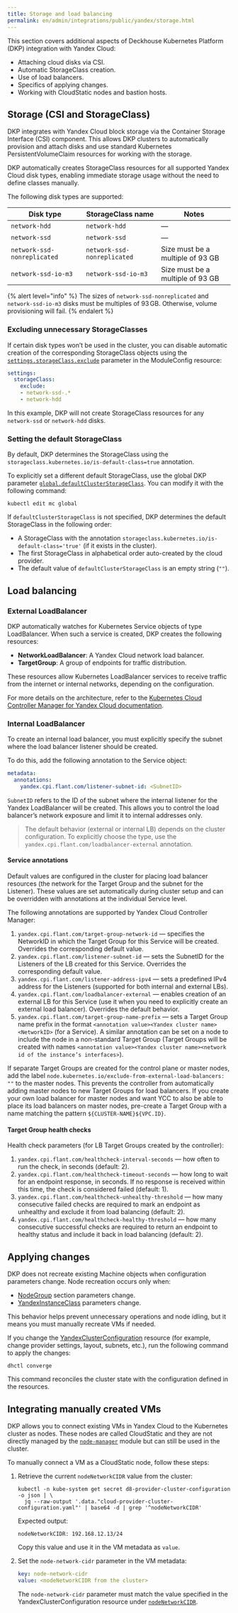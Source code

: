 ```yaml
---
title: Storage and load balancing
permalink: en/admin/integrations/public/yandex/storage.html
---
```


This section covers additional aspects of Deckhouse Kubernetes Platform (DKP) integration with Yandex Cloud:

- Attaching cloud disks via CSI.
- Automatic StorageClass creation.
- Use of load balancers.
- Specifics of applying changes.
- Working with CloudStatic nodes and bastion hosts.

## Storage (CSI and StorageClass)

DKP integrates with Yandex Cloud block storage via the Container Storage Interface (CSI) component.
This allows DKP clusters to automatically provision and attach disks
and use standard Kubernetes PersistentVolumeClaim resources for working with the storage.

DKP automatically creates StorageClass resources for all supported Yandex Cloud disk types,
enabling immediate storage usage without the need to define classes manually.

The following disk types are supported:

| Disk type                 | StorageClass name          | Notes              |
|--------------------------|---------------------------|--------------------------|
| `network-hdd`            | `network-hdd`             | —                        |
| `network-ssd`            | `network-ssd`             | —                        |
| `network-ssd-nonreplicated` | `network-ssd-nonreplicated` | Size must be a multiple of 93 GB |
| `network-ssd-io-m3`      | `network-ssd-io-m3`       | Size must be a multiple of 93 GB      |

{% alert level="info" %}
The sizes of `network-ssd-nonreplicated` and `network-ssd-io-m3` disks must be multiples of 93 GB.
Otherwise, volume provisioning will fail.
{% endalert %}

### Excluding unnecessary StorageClasses

If certain disk types won’t be used in the cluster,
you can disable automatic creation of the corresponding StorageClass objects
using the [`settings.storageClass.exclude`](/modules/cloud-provider-yandex/configuration.html#parameters-storageclass-exclude) parameter in the ModuleConfig resource:

```yaml
settings:
  storageClass:
    exclude:
    - network-ssd-.*
    - network-hdd
```

In this example, DKP will not create StorageClass resources for any `network-ssd` or `network-hdd` disks.

### Setting the default StorageClass

By default, DKP determines the StorageClass using the `storageclass.kubernetes.io/is-default-class=true` annotation.

To explicitly set a different default StorageClass, use the global DKP parameter [`global.defaultClusterStorageClass`](/products/kubernetes-platform/documentation/v1/reference/api/global.html#parameters-defaultclusterstorageclass).
You can modify it with the following command:

```shell
kubectl edit mc global
```

If `defaultClusterStorageClass` is not specified, DKP determines the default StorageClass in the following order:

- A StorageClass with the annotation `storageclass.kubernetes.io/is-default-class='true'` (if it exists in the cluster).
- The first StorageClass in alphabetical order auto-created by the cloud provider.
- The default value of `defaultClusterStorageClass` is an empty string (`""`).

## Load balancing

### External LoadBalancer

DKP automatically watches for Kubernetes Service objects of type LoadBalancer.
When such a service is created, DKP creates the following resources:

- **NetworkLoadBalancer**: A Yandex Cloud network load balancer.
- **TargetGroup**: A group of endpoints for traffic distribution.

These resources allow Kubernetes LoadBalancer services to receive traffic from the internet or internal networks,
depending on the configuration.

For more details on the architecture, refer to the [Kubernetes Cloud Controller Manager for Yandex Cloud documentation](https://github.com/flant/yandex-cloud-controller-manager).

### Internal LoadBalancer

To create an internal load balancer, you must explicitly specify the subnet where the load balancer listener should be created.

To do this, add the following annotation to the Service object:

```yaml
metadata:
  annotations:
    yandex.cpi.flant.com/listener-subnet-id: <SubnetID>
```

`SubnetID` refers to the ID of the subnet where the internal listener for the Yandex LoadBalancer will be created.
This allows you to control the load balancer’s network exposure and limit it to internal addresses only.

> The default behavior (external or internal LB) depends on the cluster configuration. To explicitly choose the type, use the `yandex.cpi.flant.com/loadbalancer-external` annotation.

#### Service annotations

Default values are configured in the cluster for placing load balancer resources (the network for the Target Group and the subnet for the Listener). These values are set automatically during cluster setup and can be overridden with annotations at the individual Service level.

The following annotations are supported by Yandex Cloud Controller Manager:

1. `yandex.cpi.flant.com/target-group-network-id` — specifies the NetworkID in which the Target Group for this Service will be created. Overrides the corresponding default value.
1. `yandex.cpi.flant.com/listener-subnet-id` — sets the SubnetID for the Listeners of the LB created for this Service. Overrides the corresponding default value.
1. `yandex.cpi.flant.com/listener-address-ipv4` — sets a predefined IPv4 address for the Listeners (supported for both internal and external LBs).
1. `yandex.cpi.flant.com/loadbalancer-external` — enables creation of an external LB for this Service (use it when you need to explicitly create an external load balancer). Overrides the default behavior.
1. `yandex.cpi.flant.com/target-group-name-prefix` — sets a Target Group name prefix in the format `<annotation value><Yandex cluster name><NetworkID>` (for a Service). A similar annotation can be set on a node to include the node in a non-standard Target Group (Target Groups will be created with names `<annotation value><Yandex cluster name><network id of the instance’s interfaces>`).

If separate Target Groups are created for the control plane or master nodes, add the label `node.kubernetes.io/exclude-from-external-load-balancers: ""` to the master nodes. This prevents the controller from automatically adding master nodes to new Target Groups for load balancers.
If you create your own load balancer for master nodes and want YCC to also be able to place its load balancers on master nodes, pre-create a Target Group with a name matching the pattern `${CLUSTER-NAME}${VPC.ID}`.

#### Target Group health checks

Health check parameters (for LB Target Groups created by the controller):

1. `yandex.cpi.flant.com/healthcheck-interval-seconds` — how often to run the check, in seconds (default: 2).
1. `yandex.cpi.flant.com/healthcheck-timeout-seconds` — how long to wait for an endpoint response, in seconds. If no response is received within this time, the check is considered failed (default: 1).
1. `yandex.cpi.flant.com/healthcheck-unhealthy-threshold` — how many consecutive failed checks are required to mark an endpoint as unhealthy and exclude it from load balancing (default: 2).
1. `yandex.cpi.flant.com/healthcheck-healthy-threshold` — how many consecutive successful checks are required to return an endpoint to healthy status and include it back in load balancing (default: 2).

## Applying changes

DKP does not recreate existing Machine objects when configuration parameters change.
Node recreation occurs only when:

- [NodeGroup](/modules/node-manager/cr.html#nodegroup) section parameters change.
- [YandexInstanceClass](/modules/cloud-provider-yandex/cr.html#yandexinstanceclass) parameters change.

This behavior helps prevent unnecessary operations and node idling, but it means you must manually recreate VMs if needed.

If you change the [YandexClusterConfiguration](/modules/cloud-provider-yandex/cluster_configuration.html#yandexclusterconfiguration) resource (for example, change provider settings, layout, subnets, etc.),
run the following command to apply the changes:

```shell
dhctl converge
```

This command reconciles the cluster state with the configuration defined in the resources.

## Integrating manually created VMs

DKP allows you to connect existing VMs in Yandex Cloud to the Kubernetes cluster as nodes.
These nodes are called CloudStatic and they are not directly managed by the [`node-manager`](/modules/node-manager/) module
but can still be used in the cluster.

To manually connect a VM as a CloudStatic node, follow these steps:

1. Retrieve the current `nodeNetworkCIDR` value from the cluster:

   ```shell
   kubectl -n kube-system get secret d8-provider-cluster-configuration -o json | \
     jq --raw-output '.data."cloud-provider-cluster-configuration.yaml"' | base64 -d | grep '^nodeNetworkCIDR'
   ```

   Expected output:

   ```console
   nodeNetworkCIDR: 192.168.12.13/24
   ```

   Copy this value and use it in the VM metadata as `value`.

1. Set the `node-network-cidr` parameter in the VM metadata:

   ```yaml
   key: node-network-cidr
   value: <nodeNetworkCIDR from the cluster>
   ```

   The `node-network-cidr` parameter must match the value specified in the YandexClusterConfiguration resource under [`nodeNetworkCIDR`](/modules/cloud-provider-yandex/cluster_configuration.html#yandexclusterconfiguration-nodenetworkcidr).
